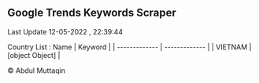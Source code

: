 

## Google Trends Keywords Scraper 
 
Last Update 12-05-2022 , 22:39:44

Country List :
 Name  | Keyword |
| ------------- | ------------- |
| VIETNAM | [object Object] |



© Abdul Muttaqin 
